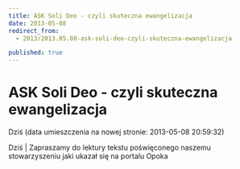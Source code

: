 ```yaml
---
title: ASK Soli Deo - czyli skuteczna ewangelizacja
date: 2013-05-08
redirect_from: 
  - 2013/2013.05.08-ask-soli-deo-czyli-skuteczna-ewangelizacja

published: true
---
```




# ASK Soli Deo - czyli skuteczna ewangelizacja

<time>Dziś (data umieszczenia na nowej stronie: 2013-05-08 20:59:32)</time>

Dziś | 
Zapraszamy do lektury tekstu poświęconego naszemu stowarzyszeniu jaki ukazał się na portalu Opoka


<!--{{json:{"created_date":"2013-05-08 20:59:32","publish_down":"0000-00-00 00:00:00","id":"942"}}}-->